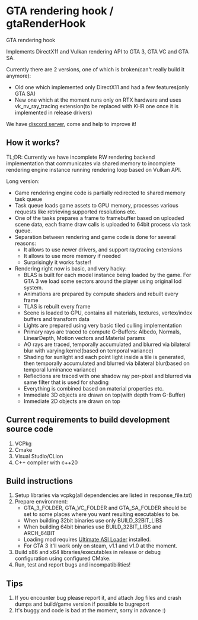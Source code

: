 # GTA rendering hook / gtaRenderHook

GTA rendering hook

Implements DirectX11 and Vulkan rendering API to GTA 3, GTA VC and GTA SA.


Currently there are 2 versions, one of which is broken(can't really build it anymore):

* Old one which implemented only DirectX11 and had a few features(only GTA SA)
* New one which at the moment runs only on RTX hardware and uses vk_nv_ray_tracing extension(to be replaced with KHR one
  once it is implemented in release drivers)

We have [discord server](https://discord.gg/rsZEUNW), come and help to improve it!

## How it works?

TL;DR: Currently we have incomplete RW rendering backend implementation that communicates via shared memory to
incomplete rendering engine instance running rendering loop based on Vulkan API.

Long version:

* Game rendering engine code is partially redirected to shared memory task queue
* Task queue loads game assets to GPU memory, processes various requests like retrieving supported resolutions etc.
* One of the tasks prepares a frame to framebuffer based on uploaded scene data, each frame draw calls is uploaded to
  64bit process via task queue.
* Separation between rendering and game code is done for several reasons:
    * It allows to use newer drivers, and support raytracing extensions
    * It allows to use more memory if needed
    * Surprisingly it works faster!
* Rendering right now is basic, and very hacky:
    * BLAS is built for each model instance being loaded by the game. For GTA 3 we load some sectors around the player
      using original lod system.
    * Animations are prepared by compute shaders and rebuilt every frame
    * TLAS is rebuilt every frame
    * Scene is loaded to GPU, contains all materials, textures, vertex/index buffers and transform data
    * Lights are prepared using very basic tiled culling implementation
    * Primary rays are traced to compute G-Buffers: Albedo, Normals, LinearDepth, Motion vectors and Material params
    * AO rays are traced, temporally accumulated and blurred via bilateral blur with varying kernel(based on temporal
      variance)
    * Shading for sunlight and each point light inside a tile is generated, then temporally accumulated and blurred via
      bilateral blur(based on temporal luminance variance)
    * Reflections are traced with one shadow ray per-pixel and blurred via same filter that is used for shading
    * Everything is combined based on material properties etc.
    * Immediate 3D objects are drawn on top(with depth from G-Buffer)
    * Immediate 2D objects are drawn on top

## Current requirements to build development source code

1) VCPkg
2) Cmake
3) Visual Studio/CLion
4) C++ compiler with c++20

## Build instructions

1. Setup libraries via vcpkg(all dependencies are listed in response_file.txt)
2. Prepare environment:
    * GTA_3_FOLDER, GTA_VC_FOLDER and GTA_SA_FOLDER should be set to some places where you want resulting executables to
      be.
    * When building 32bit binaries use only BUILD_32BIT_LIBS
    * When building 64bit binaries use BUILD_32BIT_LIBS and ARCH_64BIT
    * Loading mod requires [Ultimate ASI Loader](https://github.com/ThirteenAG/Ultimate-ASI-Loader) installed.
    * For GTA 3 it'll work only on steam, v1.1 and v1.0 at the moment.
3. Build x86 and x64 libraries/executables in release or debug configuration using configured CMake.
4. Run, test and report bugs and incompatibilities!

## Tips

1) If you encounter bug please report it, and attach .log files and crash dumps and build/game version if possible to
   bugreport
2) It's buggy and code is bad at the moment, sorry in advance :)
